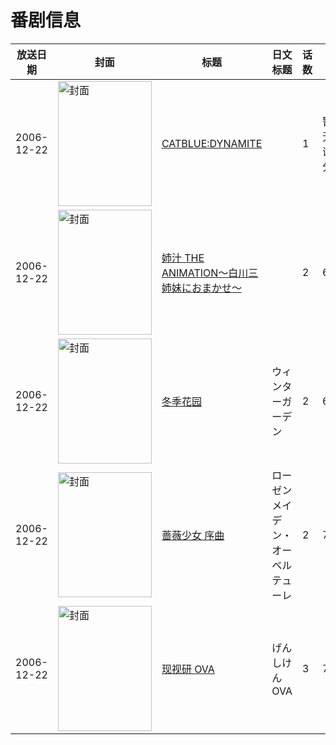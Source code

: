 # 番剧信息

|放送日期|封面|标题|日文标题|话数|评分|评分人数|
|---|---|---|---|---|---|---|
|2006-12-22|<img src="https://lain.bgm.tv/pic/cover/c/55/a6/114201_CLvCO.jpg" alt="封面" style="width:150px;height:200px;object-fit:cover;">|[CATBLUE:DYNAMITE](https://bangumi.tv/subject/114201)||1|暂无评分|少于10人评分|
|2006-12-22|<img src="https://bangumi.tv/img/no_icon_subject.png" alt="封面" style="width:150px;height:200px;object-fit:cover;">|[姉汁 THE ANIMATION～白川三姉妹におまかせ～](https://bangumi.tv/subject/53803)||2|6.3|361人评分|
|2006-12-22|<img src="https://lain.bgm.tv/pic/cover/c/03/e4/8590_g5IGh.jpg" alt="封面" style="width:150px;height:200px;object-fit:cover;">|[冬季花园](https://bangumi.tv/subject/8590)|ウィンターガーデン|2|6.2|179人评分|
|2006-12-22|<img src="https://lain.bgm.tv/pic/cover/c/b1/05/5365_ZRtBk.jpg" alt="封面" style="width:150px;height:200px;object-fit:cover;">|[蔷薇少女 序曲](https://bangumi.tv/subject/5365)|ローゼンメイデン・オーベルテューレ|2|7.2|1469人评分|
|2006-12-22|<img src="https://lain.bgm.tv/pic/cover/c/b2/4d/1220_DIeUM.jpg" alt="封面" style="width:150px;height:200px;object-fit:cover;">|[现视研 OVA](https://bangumi.tv/subject/1220)|げんしけん OVA|3|7.5|1586人评分|
